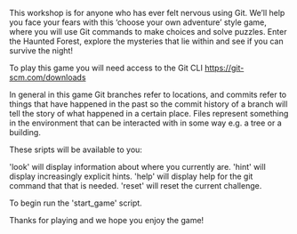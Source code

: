 This workshop is for anyone who has ever felt nervous using Git. We’ll help you face your fears with this ‘choose your own adventure’ style game, where you will use Git commands to make choices and solve puzzles. Enter the Haunted Forest, explore the mysteries that lie within and see if you can survive the night!

To play this game you will need access to the Git CLI https://git-scm.com/downloads

In general in this game Git branches refer to locations, and commits refer to things that have happened in the past so the commit history of a branch will tell the story of what happened in a certain place. Files represent something in the environment that can be interacted with in some way e.g. a tree or a building.

These sripts will be available to you:

'look' will display information about where you currently are.
'hint' will display increasingly explicit hints.
'help' will display help for the git command that that is needed.
'reset' will reset the current challenge.

To begin run the 'start_game' script.

Thanks for playing and we hope you enjoy the game!
